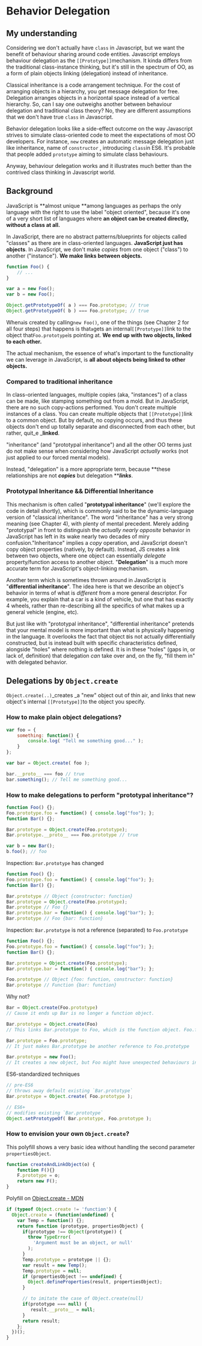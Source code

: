 # Behavior Delegation

## My understanding

Considering we don't actually have `class` in Javascript, but we want the benefit of behaviour sharing around code entities. Javascript employs behaviour delegation as the `[[Prototype]]`mechanism. It kinda differs from the traditional class-instance  thinking, but it's still in the spectrum of OO, as a form of plain objects linking \(delegation\) instead of inheritance.

Classical inheritance is a code arrangement technique. For the cost of arranging objects in a hierarchy, you get message delegation for free. Delegation arranges objects in a horizontal space instead of a vertical hierarchy. So, can I say one outweighs another between behaviour delegation and traditional class theory? No, they are different assumptions that we don't have true `class` in Javascript. 

Behavior delegation looks like a side-effect outcome on the way Javascript strives to simulate class-oriented code to meet the expectations of most OO developers. For instance, `new` creates an automatic message delegation just like inheritance, name of `constructor` , introducing `class`in ES6. It's probable that people added `prototype` aiming to simulate class behaviours.

Anyway, behaviour delegation works and it illustrates much better than the contrived class thinking in Javascript world.

## Background

JavaScript is **almost unique **among languages as perhaps the only language with the right to use the label "object oriented", because it's one of a very short list of languages where **an object can be created directly, without a class at all.**

In JavaScript, there are no abstract patterns/blueprints for objects called "classes" as there are in class-oriented languages. **JavaScript just has objects**. In JavaScript, we don't make _copies_ from one object \("class"\) to another \("instance"\). **We make links between objects.**

```js
function Foo() {
    // ...
}

var a = new Foo();
var b = new Foo();

Object.getPrototypeOf( a ) === Foo.prototype; // true
Object.getPrototypeOf( b ) === Foo.prototype; // true
```

When`a`is created by calling`new Foo()`, one of the things \(see Chapter 2 for all four steps\) that happens is that`a`gets an internal`[[Prototype]]`link to the object that`Foo.prototype`is pointing at. **We end up with two objects, linked to each other.**

The actual mechanism, the essence of what's important to the functionality we can leverage in JavaScript, is **all about objects being linked to other objects.**

### Compared to traditional inheritance

In class-oriented languages, multiple copies \(aka, "instances"\) of a class can be made, like stamping something out from a mold. But in JavaScript, there are no such copy-actions performed. You don't create multiple instances of a class. You can create multiple objects that `[[Prototype]]`link to a common object. But by default, no copying occurs, and thus these objects don't end up totally separate and disconnected from each other, but rather, quit_e _**linked**.

"inheritance" \(and "prototypal inheritance"\) and all the other OO terms just do not make sense when considering how JavaScript _actually_ works \(not just applied to our forced mental models\).

Instead, "delegation" is a more appropriate term, because **these relationships are not **_**copies**_** but delegation **_**links**_.

### Prototypal Inheritance && Differential Inheritance

This mechanism is often called "**prototypal inheritance**" \(we'll explore the code in detail shortly\), which is commonly said to be the dynamic-language version of "classical inheritance". The word "inheritance" has a very strong meaning \(see Chapter 4\), with plenty of mental precedent. Merely adding "prototypal" in front to distinguish the _actually nearly opposite_ behavior in JavaScript has left in its wake nearly two decades of miry confusion."Inheritance" implies a _copy_ operation, and JavaScript doesn't copy object properties \(natively, by default\). Instead, JS creates a link between two objects, where one object can essentially _delegate_ property/function access to another object. "**Delegation**" is a much more accurate term for JavaScript's object-linking mechanism.

Another term which is sometimes thrown around in JavaScript is "**differential inheritance**". The idea here is that we describe an object's behavior in terms of what is _different_ from a more general descriptor. For example, you explain that a car is a kind of vehicle, but one that has exactly 4 wheels, rather than re-describing all the specifics of what makes up a general vehicle \(engine, etc\).

But just like with "prototypal inheritance", "differential inheritance" pretends that your mental model is more important than what is physically happening in the language. It overlooks the fact that object `B`is not actually differentially constructed, but is instead built with specific characteristics defined, alongside "holes" where nothing is defined. It is in these "holes" \(gaps in, or lack of, definition\) that delegation _can_ take over and, on the fly, "fill them in" with delegated behavior.

## Delegations by `Object.create`

`Object.create(..)`\_creates \_a "new" object out of thin air, and links that new object's internal `[[Prototype]]`to the object you specify.

### How to make plain object delegations?

```js
var foo = {
    something: function() {
        console.log( "Tell me something good..." );
    }
};

var bar = Object.create( foo );

bar.__proto__ === foo // true
bar.something(); // Tell me something good...
```

### How to make delegations to perform "prototypal inheritance"?

```js
function Foo() {};
Foo.prototype.foo = function() { console.log("foo"); };
function Bar() {};

Bar.prototype = Object.create(Foo.prototype);
Bar.prototype.__proto__ === Foo.prototype // true

var b = new Bar();
b.foo(); // foo
```

Inspection: `Bar.prototype` has changed

```js
function Foo() {};
Foo.prototype.foo = function() { console.log("foo"); };
function Bar() {};

Bar.prototype // Object {constructor: function}
Bar.prototype = Object.create(Foo.prototype);
Bar.prototype // Foo {}
Bar.prototype.bar = function() { console.log("bar"); };
Bar.prototype // Foo {bar: function}
```

Inspection: `Bar.prototype` is not a reference \(separated\) to `Foo.prototype`

```js
function Foo() {};
Foo.prototype.foo = function() { console.log("foo"); };
function Bar() {};

Bar.prototype = Object.create(Foo.prototype);
Bar.prototype.bar = function() { console.log("bar"); };

Foo.prototype // Object {foo: function, constructor: function}
Bar.prototype // Function {bar: function}
```

Why not?

```js
Bar = Object.create(Foo.prototype)
// Cause it ends up Bar is no longer a function object.

Bar.prototype = Object.create(Foo)
// This links Bar.prototype to Foo, which is the function object. Foo.foo() is not a function.

Bar.prototype = Foo.prototype;
// It just makes Bar.prototype be another reference to Foo.prototype

Bar.prototype = new Foo();
// It creates a new object, but Foo might have unexpected behaviours in constructor calling
```

ES6-standardized techniques

```js
// pre-ES6
// throws away default existing `Bar.prototype`
Bar.prototype = Object.create( Foo.prototype );

// ES6+
// modifies existing `Bar.prototype`
Object.setPrototypeOf( Bar.prototype, Foo.prototype );
```

### How to envision your own `Object.create`?

This polyfill shows a very basic idea without handling the second parameter `propertiesObject`.

```js
function createAndLinkObject(o) {
    function F(){}
    F.prototype = o;
    return new F();
}
```

Polyfill on [Object.create - MDN](https://developer.mozilla.org/en-US/docs/Web/JavaScript/Reference/Global_Objects/Object/create)

```js
if (typeof Object.create != 'function') {
  Object.create = (function(undefined) {
    var Temp = function() {};
    return function (prototype, propertiesObject) {
      if(prototype !== Object(prototype)) {
        throw TypeError(
          'Argument must be an object, or null'
        );
      }
      Temp.prototype = prototype || {};
      var result = new Temp();
      Temp.prototype = null;
      if (propertiesObject !== undefined) {
        Object.defineProperties(result, propertiesObject); 
      } 

      // to imitate the case of Object.create(null)
      if(prototype === null) {
         result.__proto__ = null;
      } 
      return result;
    };
  })();
}
```



